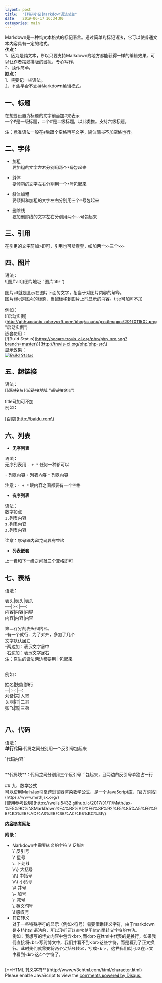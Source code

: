 ```yaml
---
layout: post
title:  "[科研小记]Markdown语法总结"
date:   2019-06-17 16:34:00
categories: main
---
```



Markdown是一种纯文本格式的标记语言。通过简单的标记语法，它可以使普通文本内容具有一定的格式。
<br>
**优点：**
<br>
1、因为是纯文本，所以只要支持Markdown的地方都能获得一样的编辑效果，可以让作者摆脱排版的困扰，专心写作。
<br>
2、操作简单。
<br>
**缺点：**
<br>
1、需要记一些语法。
<br>
2、有些平台不支持Markdown编辑模式。
<br>
## 一、标题<br>
在想要设置为标题的文字前面加#来表示<br>
一个#是一级标题，二个#是二级标题，以此类推。支持六级标题。<br>

注：标准语法一般在#后跟个空格再写文字，貌似简书不加空格也行。<br>

## 二、字体<br>
- 加粗<br>
要加粗的文字左右分别用两个`*`号包起来<br>

- 斜体<br>
要倾斜的文字左右分别用一个`*`号包起来<br>

- 斜体加粗<br>
要倾斜和加粗的文字左右分别用三个`*`号包起来<br>

- 删除线<br>
要加删除线的文字左右分别用两个`~~`号包起来<br>

## 三、引用<br>
在引用的文字前加>即可，引用也可以嵌套，如加两个`>>`三个`>>>`
<br>
## 四、图片<br>
语法：<br>
\!\[图片alt\]\(图片地址 ''图片title''\)<br><br>
图片alt就是显示在图片下面的文字，相当于对图片内容的解释。<br>
图片title是图片的标题，当鼠标移到图片上时显示的内容。title可加可不加<br>
<br>
例如：<br>
\!\[启动实例\]\(http://githubstatic.celerysoft.com/blog/assets/postImages/2016011502.png "启动实例"\)
<br>
嵌套使用：<br>
\[\!\[Build Status\]\(https://secure.travis-ci.org/php/php-src.png?branch=master\)\]\(http://travis-ci.org/php/php-src\)<br>
显示效果：<br>
[![Build Status](https://secure.travis-ci.org/php/php-src.png?branch=master)](http://travis-ci.org/php/php-src)
<br>
## 五、超链接<br>
语法：<br>
\[超链接名\]\(超链接地址 "超链接title"\)<br><br>
title可加可不加
<br>
例如：<br><br>
\[百度\]\(http://baidu.com\)
<br>
## 六、列表<br>
- **无序列表**<br>

语法：<br>
无序列表用 `- + *` 任何一种都可以<br>

`-` 列表内容
`+` 列表内容
`*` 列表内容

注意：`- + *` 跟内容之间都要有一个空格
<br>
- **有序列表**<br>

语法：<br>
数字加点<br>
`1.`列表内容<br>
`2.`列表内容<br>
`3.`列表内容<br>

注意：序号跟内容之间要有空格
<br>
- **列表嵌套**<br>

上一级和下一级之间敲三个空格即可
<br>
## 七、表格<br>

语法：<br>

表头\|表头\|表头<br>
---\|:--:\|---:<br>
内容\|内容\|内容<br>
内容\|内容\|内容<br>

第二行分割表头和内容。<br>
-有一个就行，为了对齐，多加了几个<br>
文字默认居左<br>
-两边加：表示文字居中<br>
-右边加：表示文字居右<br>
注：原生的语法两边都要用 | 包起来<br>

<br>
例如：<br>

姓名\|技能\|排行<br>
--\|:--:\|--:<br>
刘备\|哭\|大哥<br>
关羽\|打\|二哥<br>
张飞\|骂\|三弟<br>
<br>
## 八、代码<br>
语法：<br>
**单行代码**:代码之间分别用一个反引号包起来<br>

\`代码内容\`

<br>
**代码块**：代码之间分别用三个反引号```包起来，且两边的反引号单独占一行<br>
<br>
## 九、数学公式<br>
可以使用MathJax引擎跨浏览器渲染数学公式，是一个JavaScript库，[官方网站](https://www.mathjax.org/)
<br>
[使用参考说明](https://weilai5432.github.io/2017/01/11/MathJax-%E5%9C%A8MarkDown%E4%B8%AD%E6%8F%92%E5%85%A5%E6%95%B0%E5%AD%A6%E5%85%AC%E5%BC%8F/)
<br>

[**内容参考网址**](https://www.jianshu.com/p/191d1e21f7ed)<br>
<br>
**附录**：<br>
- Markdown中需要转义的字符
\\\\ 反斜杠<br>
\\` 反引号<br>
\\* 星号<br>
\\_ 下划线<br>
\\{\\} 大括号<br>
\\[\\] 中括号<br>
\\(\\) 小括号<br>
\\# 井号<br>
\\+ 加号<br>
\\- 减号<br>
\\. 英文句号<br>
\\! 感叹号<br>
- 其它转义<br>
对于一些特殊字符的显示（例如<符号）需要借助转义字符，由于markdown是支持html语法的，所以我们可以直接使用html里转义字符的方法。<br>
例如：我想写的博文内容中包含&lt;br&gt;,而&lt;br&gt;在html中代表的是换行，如果我们直接将&lt;br&gt;写到博文中，我们并看不到&lt;br&gt;这些字符，而是看到了正文换行。此时我们就需要将两个尖括号转义，写成&lt;br&gt;，这样我们就可以在正文中看到&lt;br&gt;这4个字符了。
<br>
[**HTML 转义字符**](http://www.w3chtml.com/html/character.html)

<div id="disqus_thread"></div>
<script>

/**
*  RECOMMENDED CONFIGURATION VARIABLES: EDIT AND UNCOMMENT THE SECTION BELOW TO INSERT DYNAMIC VALUES FROM YOUR PLATFORM OR CMS.
*  LEARN WHY DEFINING THESE VARIABLES IS IMPORTANT: https://disqus.com/admin/universalcode/#configuration-variables*/
/*
var disqus_config = function () {
this.page.url = PAGE_URL;  // Replace PAGE_URL with your page's canonical URL variable
this.page.identifier = PAGE_IDENTIFIER; // Replace PAGE_IDENTIFIER with your page's unique identifier variable
};
*/
(function() { // DON'T EDIT BELOW THIS LINE
var d = document, s = d.createElement('script');
s.src = 'https://nathendrake.disqus.com/embed.js';
s.setAttribute('data-timestamp', +new Date());
(d.head || d.body).appendChild(s);
})();
</script>
<noscript>Please enable JavaScript to view the <a href="https://disqus.com/?ref_noscript">comments powered by Disqus.</a></noscript>

<br>
<br>

<script>
  (function(i,s,o,g,r,a,m){i['GoogleAnalyticsObject']=r;i[r]=i[r]||function(){
  (i[r].q=i[r].q||[]).push(arguments)},i[r].l=1*new Date();a=s.createElement(o),
  m=s.getElementsByTagName(o)[0];a.async=1;a.src=g;m.parentNode.insertBefore(a,m)
  })(window,document,'script','https://www.google-analytics.com/analytics.js','ga');

  ga('create', 'UA-101909927-1', 'auto');
  ga('send', 'pageview');

</script>